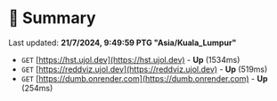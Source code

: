 # 📖 Summary
Last updated: **21/7/2024, 9:49:59 PTG "Asia/Kuala_Lumpur"**

- `GET` [https://hst.ujol.dev](https://hst.ujol.dev) - **Up** (1534ms)
- `GET` [https://reddviz.ujol.dev](https://reddviz.ujol.dev) - **Up** (519ms)
- `GET` [https://dumb.onrender.com](https://dumb.onrender.com) - **Up** (254ms)
